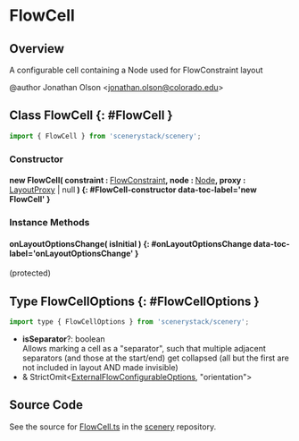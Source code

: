 # FlowCell

## Overview

A configurable cell containing a Node used for FlowConstraint layout

@author Jonathan Olson &lt;jonathan.olson@colorado.edu&gt;

## Class FlowCell {: #FlowCell }


```js
import { FlowCell } from 'scenerystack/scenery';
```
### Constructor

#### new FlowCell( constraint : <span style="font-weight: 400;">[FlowConstraint](../scenery/FlowConstraint.md)</span>, node : <span style="font-weight: 400;">[Node](../scenery/Node.md)</span>, proxy : <span style="font-weight: 400;">[LayoutProxy](../scenery/LayoutProxy.md) | <span style="color: hsla(calc(var(--md-hue) + 180deg),80%,40%,1);">null</span></span> ) {: #FlowCell-constructor data-toc-label='new FlowCell' }

### Instance Methods

#### onLayoutOptionsChange( isInitial ) {: #onLayoutOptionsChange data-toc-label='onLayoutOptionsChange' }

(protected)



## Type FlowCellOptions {: #FlowCellOptions }


```js
import type { FlowCellOptions } from 'scenerystack/scenery';
```


- **isSeparator**?: <span style="color: hsla(calc(var(--md-hue) + 180deg),80%,40%,1);">boolean</span>
<br>  Allows marking a cell as a "separator", such that multiple adjacent separators (and those at the start/end) get
  collapsed (all but the first are not included in layout AND made invisible)
- &amp; StrictOmit&lt;[ExternalFlowConfigurableOptions](../scenery/FlowConfigurable.md#ExternalFlowConfigurableOptions), "orientation"&gt;




## Source Code

See the source for [FlowCell.ts](https://github.com/phetsims/scenery/blob/main/js/layout/constraints/FlowCell.ts) in the [scenery](https://github.com/phetsims/scenery) repository.
